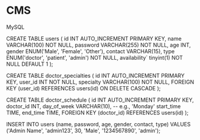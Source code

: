 # CMS

MySQL

CREATE TABLE users (
    id INT AUTO_INCREMENT PRIMARY KEY,
    name VARCHAR(100) NOT NULL,
    password VARCHAR(255) NOT NULL,
    age INT,
    gender ENUM('Male', 'Female', 'Other'),
    contact VARCHAR(15),
    type ENUM('doctor', 'patient', 'admin') NOT NULL,
    availability` tinyint(1) NOT NULL DEFAULT 1
);

CREATE TABLE doctor_specialties (
    id INT AUTO_INCREMENT PRIMARY KEY,
    user_id INT NOT NULL,
    specialty VARCHAR(100) NOT NULL,
    FOREIGN KEY (user_id) REFERENCES users(id) ON DELETE CASCADE
);

CREATE TABLE doctor_schedule (
    id INT AUTO_INCREMENT PRIMARY KEY,
    doctor_id INT,
    day_of_week VARCHAR(10),   -- e.g., 'Monday'
    start_time TIME,
    end_time TIME,
    FOREIGN KEY (doctor_id) REFERENCES users(id)
);




INSERT INTO users (name, password, age, gender, contact, type)
VALUES ('Admin Name', 'admin123', 30, 'Male', '1234567890', 'admin');
